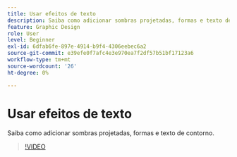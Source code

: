 ```yaml
---
title: Usar efeitos de texto
description: Saiba como adicionar sombras projetadas, formas e texto de contorno
feature: Graphic Design
role: User
level: Beginner
exl-id: 6dfab6fe-897e-4914-b9f4-4306eebec6a2
source-git-commit: e39efe0f7afc4e3e970ea7f2df57b51bf17123a6
workflow-type: tm+mt
source-wordcount: '26'
ht-degree: 0%

---
```


# Usar efeitos de texto

Saiba como adicionar sombras projetadas, formas e texto de contorno.

>[!VIDEO](https://video.tv.adobe.com/v/3420222?quality=12&learn=on&hidetitle=true)
